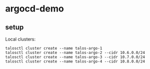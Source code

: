 # argocd-demo

## setup

Local clusters:

```
talosctl cluster create --name talos-argo-1
talosctl cluster create --name talos-argo-2 --cidr 10.6.0.0/24
talosctl cluster create --name talos-argo-3 --cidr 10.7.0.0/24
talosctl cluster create --name talos-argo-4 --cidr 10.8.0.0/24
```

